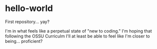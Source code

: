 # hello-world
First repository... yay?

I'm in what feels like a perpetual state of "new to coding."
I'm hoping that following the OSSU Curriculm I'll at least be able to feel like I'm closer to being... proficient?
